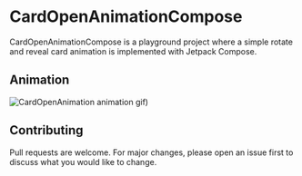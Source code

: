 # CardOpenAnimationCompose

CardOpenAnimationCompose is a playground project where a simple rotate and reveal card animation is implemented with Jetpack Compose.

## Animation
![CardOpenAnimation animation gif](cardOpenAnimationCompose.gif|width=500))

## Contributing
Pull requests are welcome. For major changes, please open an issue first to discuss what you would like to change.
